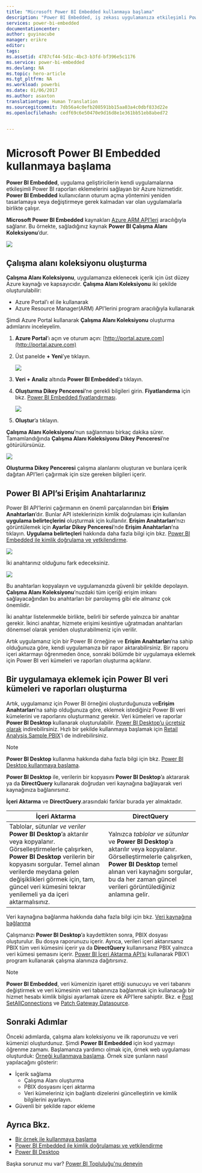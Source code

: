 ```yaml
---
title: "Microsoft Power BI Embedded kullanmaya başlama"
description: "Power BI Embedded, iş zekası uygulamanıza etkileşimli Power BI raporları ekler"
services: power-bi-embedded
documentationcenter: 
author: guyinacube
manager: erikre
editor: 
tags: 
ms.assetid: 4787cf44-5d1c-4bc3-b3fd-bf396e5c1176
ms.service: power-bi-embedded
ms.devlang: NA
ms.topic: hero-article
ms.tgt_pltfrm: NA
ms.workload: powerbi
ms.date: 01/06/2017
ms.author: asaxton
translationtype: Human Translation
ms.sourcegitcommit: 7db56a4c0efb208591bb15aa03a4c0dbf833d22e
ms.openlocfilehash: cedf69c6e50470e9d16d8e1e361bb51eb8abed72


---
```

# <a name="get-started-with-microsoft-power-bi-embedded"></a>Microsoft Power BI Embedded kullanmaya başlama
**Power BI Embedded**, uygulama geliştiricilerin kendi uygulamalarına etkileşimli Power BI raporları eklemelerini sağlayan bir Azure hizmetidir. **Power BI Embedded** kullanıcıların oturum açma yöntemini yeniden tasarlamaya veya değiştirmeye gerek kalmadan var olan uygulamalarla birlikte çalışır.

**Microsoft Power BI Embedded** kaynakları [Azure ARM API’leri](https://msdn.microsoft.com/library/mt712306.aspx) aracılığıyla sağlanır. Bu örnekte, sağladığınız kaynak **Power BI Çalışma Alanı Koleksiyonu**’dur.

![](media/power-bi-embedded-get-started/introduction.png)

## <a name="create-a-workspace-collection"></a>Çalışma alanı koleksiyonu oluşturma
**Çalışma Alanı Koleksiyonu**, uygulamanıza eklenecek içerik için üst düzey Azure kaynağı ve kapsayıcıdır. **Çalışma Alanı Koleksiyonu** iki şekilde oluşturulabilir:

* Azure Portal’ı el ile kullanarak
* Azure Resource Manager(ARM) API’lerini program aracılığıyla kullanarak

Şimdi Azure Portal kullanarak **Çalışma Alanı Koleksiyonu** oluşturma adımlarını inceleyelim.

1. **Azure Portal**’ı açın ve oturum açın: [http://portal.azure.com](http://portal.azure.com)
2. Üst panelde **+ Yeni**’ye tıklayın.
   
   ![](media/power-bi-embedded-get-started/create-workspace-1.png)
3. **Veri + Analiz** altında **Power BI Embedded**’a tıklayın.
4. **Oluşturma Dikey Penceresi**’ne gerekli bilgileri girin. **Fiyatlandırma** için bkz. [Power BI Embedded fiyatlandırması](http://go.microsoft.com/fwlink/?LinkID=760527).
   
   ![](media/power-bi-embedded-get-started/create-workspace-2.png)
5. **Oluştur**’a tıklayın.

**Çalışma Alanı Koleksiyonu**’nun sağlanması birkaç dakika sürer. Tamamlandığında **Çalışma Alanı Koleksiyonu Dikey Penceresi**’ne götürülürsünüz.

   ![](media/power-bi-embedded-get-started/create-workspace-3.png)

**Oluşturma Dikey Penceresi** çalışma alanlarını oluşturan ve bunlara içerik dağıtan API’leri çağırmak için size gereken bilgileri içerir.

<a name="view-access-keys"/>

## <a name="view-power-bi-api-access-keys"></a>Power BI API’si Erişim Anahtarlarınız
Power BI API’lerini çağırmanın en önemli parçalarından biri **Erişim Anahtarları**’dır. Bunlar API isteklerinizin kimlik doğrulaması için kullanılan **uygulama belirteçlerini** oluşturmak için kullanılır. **Erişim Anahtarları**’nızı görüntülemek için **Ayarlar Dikey Penceresi**’nde **Erişim Anahtarları**’na tıklayın. **Uygulama belirteçleri** hakkında daha fazla bilgi için bkz. [Power BI Embedded ile kimlik doğrulama ve yetkilendirme](power-bi-embedded-app-token-flow.md).

   ![](media/power-bi-embedded-get-started/access-keys.png)

İki anahtarınız olduğunu fark edeceksiniz.

   ![](media/power-bi-embedded-get-started/access-keys-2.png)

Bu anahtarları kopyalayın ve uygulamanızda güvenli bir şekilde depolayın. **Çalışma Alanı Koleksiyonu**’nuzdaki tüm içeriği erişim imkanı sağlayacağından bu anahtarları bir parolaymış gibi ele almanız çok önemlidir.

İki anahtar listelenmekle birlikte, belirli bir seferde yalnızca bir anahtar gerekir. İkinci anahtar, hizmete erişimi kesintiye uğratmadan anahtarları dönemsel olarak yeniden oluşturabilmeniz için verilir.

Artık uygulamanız için bir Power BI örneğine ve **Erişim Anahtarları**’na sahip olduğunuza göre, kendi uygulamanıza bir rapor aktarabilirsiniz. Bir raporu içeri aktarmayı öğrenmeden önce, sonraki bölümde bir uygulamaya eklemek için Power BI veri kümeleri ve raporları oluşturma açıklanır.

## <a name="create-power-bi-datasets-and-reports-to-embed-into-an-app"></a>Bir uygulamaya eklemek için Power BI veri kümeleri ve raporları oluşturma
Artık, uygulamanız için Power BI örneğini oluşturduğunuza ve**Erişim Anahtarları**’na sahip olduğunuza göre, eklemek istediğiniz Power BI veri kümelerini ve raporlarını oluşturmanız gerekir. Veri kümeleri ve raporlar **Power BI Desktop** kullanarak oluşturulabilir. [Power BI Desktop’u ücretsiz olarak](https://go.microsoft.com/fwlink/?LinkId=521662) indirebilirsiniz. Hızlı bir şekilde kullanmaya başlamak için [Retail Analysis Sample PBIX](http://go.microsoft.com/fwlink/?LinkID=780547)’i de indirebilirsiniz.

> [!NOTE]
> **Power BI Desktop** kullanma hakkında daha fazla bilgi için bkz. [Power BI Desktop kullanmaya başlama](https://powerbi.microsoft.com/en-us/guided-learning/powerbi-learning-0-2-get-started-power-bi-desktop).

**Power BI Desktop** ile, verilerin bir kopyasını **Power BI Desktop**’a aktararak ya da **DirectQuery** kullanarak doğrudan veri kaynağına bağlayarak veri kaynağınıza bağlanırsınız.

**İçeri Aktarma** ve **DirectQuery**.arasındaki farklar burada yer almaktadır.

| İçeri Aktarma | DirectQuery |
| --- | --- |
| Tablolar, sütunlar *ve veriler* **Power BI Desktop**’a aktarılır veya kopyalanır. Görselleştirmelerle çalışırken, **Power BI Desktop** verilerin bir kopyasını sorgular. Temel alınan verilerde meydana gelen değişiklikleri görmek için, tam, güncel veri kümesini tekrar yenilemeli ya da içeri aktarmalısınız. |Yalnızca *tablolar ve sütunlar* ve **Power BI Desktop**’a aktarılır veya kopyalanır. Görselleştirmelerle çalışırken, **Power BI Desktop** temel alınan veri kaynağını sorgular, bu da her zaman güncel verileri görüntülediğiniz anlamına gelir. |

Veri kaynağına bağlanma hakkında daha fazla bilgi için bkz. [Veri kaynağına bağlanma](power-bi-embedded-connect-datasource.md)

Çalışmanızı **Power BI Desktop**’a kaydettikten sonra, PBIX dosyası oluşturulur. Bu dosya raporunuzu içerir. Ayrıca, verileri içeri aktarırsanız PBIX tüm veri kümesini içerir ya da **DirectQuery** kullanırsanız PBIX yalnızca veri kümesi şemasını içerir. [Power BI İçeri Aktarma API’si](https://msdn.microsoft.com/library/mt711504.aspx) kullanarak PBIX’i program kullanarak çalışma alanınıza dağıtırsınız.

> [!NOTE]
> **Power BI Embedded**, veri kümenizin işaret ettiği sunucuyu ve veri tabanını değiştirmek ve veri kümesinin veri tabanınıza bağlanmak için kullanacağı bir hizmet hesabı kimlik bilgisi ayarlamak üzere ek API’lere sahiptir. Bkz. e [Post SetAllConnections](https://msdn.microsoft.com/library/mt711505.aspx) ve [Patch Gateway Datasource](https://msdn.microsoft.com/library/mt711498.aspx).

## <a name="next-steps"></a>Sonraki Adımlar
Önceki adımlarda, çalışma alanı koleksiyonu ve ilk raporunuzu ve veri kümenizi oluşturdunuz. Şimdi **Power BI Embedded** için kod yazmayı öğrenme zamanı. Başlamanıza yardımcı olmak için, örnek web uygulaması oluşturduk: [Örneği kullanmaya başlama](power-bi-embedded-get-started-sample.md). Örnek size şunların nasıl yapılacağını gösterir:

* İçerik sağlama
  * Çalışma Alanı oluşturma
  * PBIX dosyasını içeri aktarma
  * Veri kümeleriniz için bağlantı dizelerini güncelleştirin ve kimlik bilgilerini ayarlayın.
* Güvenli bir şekilde rapor ekleme

## <a name="see-also"></a>Ayrıca Bkz.
* [Bir örnek ile kullanmaya başlama](power-bi-embedded-get-started-sample.md)
* [Power BI Embedded ile kimlik doğrulaması ve yetkilendirme](power-bi-embedded-app-token-flow.md)
* [Power BI Desktop](https://powerbi.microsoft.com/documentation/powerbi-desktop-get-the-desktop/)

Başka sorunuz mu var? [Power BI Topluluğu'nu deneyin](http://community.powerbi.com/)




<!--HONumber=Jan17_HO1-->


